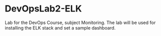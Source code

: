# DevOpsLab2-ELK
Lab for the DevOps Course, subject Monitoring. The lab will be used for installing the ELK stack and set a sample dashboard.
